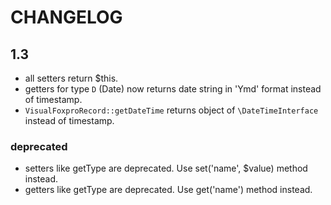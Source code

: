 # CHANGELOG

## 1.3

- all setters return $this.
- getters for type `D` (Date) now returns date string in 'Ymd' format instead of timestamp.
- `VisualFoxproRecord::getDateTime` returns object of `\DateTimeInterface` instead of timestamp.

### deprecated

- setters like getType are deprecated. Use set('name', $value) method instead.
- getters like getType are deprecated. Use get('name') method instead.